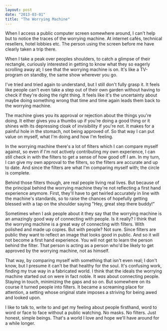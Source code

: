 ```yaml
---
layout: post
date: "2013-03-01"
title: "The Worrying Machine"
---
```


When I access a public computer screen somewhere around, I can't help but to notice the traces of the worrying machine. At internet cafés, technical resellers, hotel lobbies etc. The person using the screen before me have clearly taken a trip there.

When I take a peak over peoples shoulders, to catch a glimpse of their rectangle, curiously interested in getting to know what they so eagerly scrolling away at; I see that the worrying machine is on. It's like a TV-program on standby, the same show wherever you go.

I've tried and tried again to understand, but I still don't fully grasp it. It feels like people can't even take a step out of their own garden without having to check if they're doing the right thing. It feels like it's the uncertainty about maybe doing something wrong that time and time again leads them back to the worrying machine.

The machine gives you its approval or rejection about the things you're doing. It either gives you a thumbs up if you're doing a good thing or it shines with its depressing cloak of invisibility if you're not. It makes for a painful hole in the stomach, not being approved of. So that way I can put value on myself, what I'm doing and how I'm feeling.

In the worrying machine there's a lot of filters which I can compare myself against, so even if I'm not actively contributing my own experience, I can still check in with the filters to get a sense of how good off I am. In my turn, I can give my own approval to the filters, so the filters are accurate and up to date. And since the filters are what I'm comparing myself with; the circle is complete.

Behind those filters though, are real people living real lives. But because of the principal behind the worrying machine they're not reflecting a first hand experience anymore. First, they'll have to get twirled accurately in line with the machine's standards, so to raise the chances of hopefully getting blessed with a tap on the shoulder saying "Hey, great step there buddy!"

Sometimes when I ask people about it they say that the worrying machine is an amazingly good way of connecting with people. Is it really? I think that the worrying machine is a great way of connecting with filters. With polished and made up copies. But with people? Not sure. Since filters are public they want to reflect an image that looks good in public. And so it will not become a first hand experience. You will not get to learn the person behind the filter. That person is acting as a person who'd be likely to get approved by the worrying machine, not as himself.

That way, by comparing myself with something that isn't even real; I don't know, but I presume it can't be that healthy for the soul. It's confusing work, finding my true way in a fabricated world. I think that the ideals the worrying machine started out on were in fact noble. It *was* about connecting people. Staying in touch, minimizing the gaps and so on. But somewhere on its course it turned people into filters. It became a screaming place for attention, a setting whose original state imposes a striving for being awed and looked upon.

I like to talk to, write to and get my feeling about people firsthand, word to word or face to face without a public watching. No masks. No filters. Just honest, simple beings. That's a world I love and hope we'll have around for a while longer.
